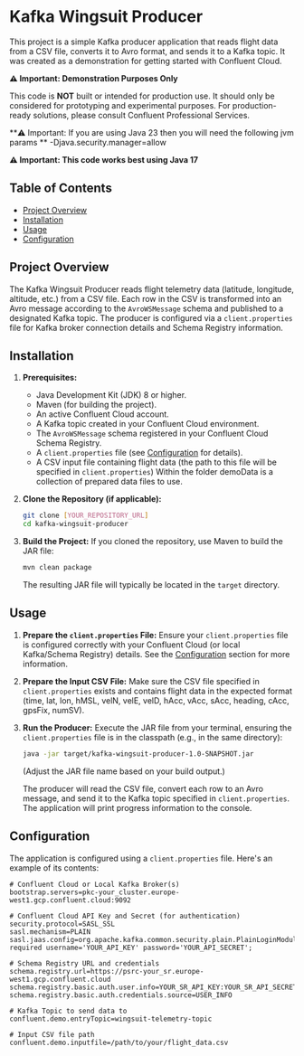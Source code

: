 # Kafka Wingsuit Producer

This project is a simple Kafka producer application that reads flight data from a CSV file, converts it to Avro format, and sends it to a Kafka topic. It was created as a demonstration for getting started with Confluent Cloud.

**⚠️ Important: Demonstration Purposes Only**

This code is **NOT** built or intended for production use. It should only be considered for prototyping and experimental purposes. For production-ready solutions, please consult Confluent Professional Services.


**⚠️ Important: If you are using Java 23 then you will need the following jvm params **
-Djava.security.manager=allow

**⚠️ Important: This code works best using Java 17**

## Table of Contents

* [Project Overview](#project-overview)
* [Installation](#installation)
* [Usage](#usage)
* [Configuration](#configuration)

## Project Overview

The Kafka Wingsuit Producer reads flight telemetry data (latitude, longitude, altitude, etc.) from a CSV file. Each row in the CSV is transformed into an Avro message according to the `AvroWSMessage` schema and published to a designated Kafka topic. The producer is configured via a `client.properties` file for Kafka broker connection details and Schema Registry information.

## Installation

1.  **Prerequisites:**
    * Java Development Kit (JDK) 8 or higher.
    * Maven (for building the project).
    * An active Confluent Cloud account.
    * A Kafka topic created in your Confluent Cloud environment.
    * The `AvroWSMessage` schema registered in your Confluent Cloud Schema Registry.
    * A `client.properties` file (see [Configuration](#configuration) for details).
    * A CSV input file containing flight data (the path to this file will be specified in `client.properties`) Within the folder demoData is a collection of prepared data files to use.

2.  **Clone the Repository (if applicable):**
    ```bash
    git clone [YOUR_REPOSITORY_URL]
    cd kafka-wingsuit-producer
    ```

3.  **Build the Project:**
    If you cloned the repository, use Maven to build the JAR file:
    ```bash
    mvn clean package
    ```
    The resulting JAR file will typically be located in the `target` directory.

## Usage

1.  **Prepare the `client.properties` File:**
    Ensure your `client.properties` file is configured correctly with your Confluent Cloud (or local Kafka/Schema Registry) details. See the [Configuration](#configuration) section for more information.

2.  **Prepare the Input CSV File:**
    Make sure the CSV file specified in `client.properties` exists and contains flight data in the expected format (time, lat, lon, hMSL, velN, velE, velD, hAcc, vAcc, sAcc, heading, cAcc, gpsFix, numSV).

3.  **Run the Producer:**
    Execute the JAR file from your terminal, ensuring the `client.properties` file is in the classpath (e.g., in the same directory):
    ```bash
    java -jar target/kafka-wingsuit-producer-1.0-SNAPSHOT.jar
    ```
    (Adjust the JAR file name based on your build output.)

    The producer will read the CSV file, convert each row to an Avro message, and send it to the Kafka topic specified in `client.properties`. The application will print progress information to the console.

## Configuration

The application is configured using a `client.properties` file. Here's an example of its contents:

```properties
# Confluent Cloud or Local Kafka Broker(s)
bootstrap.servers=pkc-your_cluster.europe-west1.gcp.confluent.cloud:9092

# Confluent Cloud API Key and Secret (for authentication)
security.protocol=SASL_SSL
sasl.mechanism=PLAIN
sasl.jaas.config=org.apache.kafka.common.security.plain.PlainLoginModule required username='YOUR_API_KEY' password='YOUR_API_SECRET';

# Schema Registry URL and credentials
schema.registry.url=https://psrc-your_sr.europe-west1.gcp.confluent.cloud
schema.registry.basic.auth.user.info=YOUR_SR_API_KEY:YOUR_SR_API_SECRET
schema.registry.basic.auth.credentials.source=USER_INFO

# Kafka Topic to send data to
confluent.demo.entryTopic=wingsuit-telemetry-topic

# Input CSV file path
confluent.demo.inputfile=/path/to/your/flight_data.csv